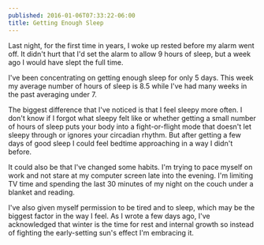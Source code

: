 ```yaml
---
published: 2016-01-06T07:33:22-06:00
title: Getting Enough Sleep
---
```

Last night, for the first time in years, I woke up rested before my alarm went off. It didn't hurt that I'd set the alarm to allow 9 hours of sleep, but a week ago I would have slept the full time.

I've been concentrating on getting enough sleep for only 5 days. This week my average number of hours of sleep is 8.5 while I've had many weeks in the past averaging under 7.

The biggest difference that I've noticed is that I feel sleepy more often. I don't know if I forgot what sleepy felt like or whether getting a small number of hours of sleep puts your body into a fight-or-flight mode that doesn't let sleepy through or ignores your circadian rhythm. But after getting a few days of good sleep I could feel bedtime approaching in a way I didn't before.

It could also be that I've changed some habits. I'm trying to pace myself on work and not stare at my computer screen late into the evening. I'm limiting TV time and spending the last 30 minutes of my night on the couch under a blanket and reading.

I've also given myself permission to be tired and to sleep, which may be the biggest factor in the way I feel. As I wrote a few days ago, I've acknowledged that winter is the time for rest and internal growth so instead of fighting the early-setting sun's effect I'm embracing it.